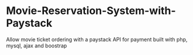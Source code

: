 # Movie-Reservation-System-with-Paystack
Allow movie ticket ordering with a paystack API for payment
built with php, mysql, ajax and boostrap
